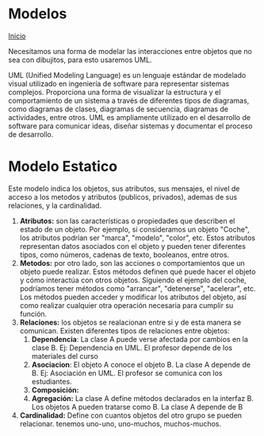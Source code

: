 # Modelos
[Inicio](../README.md)

Necesitamos una forma de modelar las interacciones entre objetos que no sea con dibujitos, para esto usaremos UML.

UML (Unified Modeling Language) es un lenguaje estándar de modelado visual utilizado en ingeniería de software para representar sistemas complejos. Proporciona una forma de visualizar la estructura y el comportamiento de un sistema a través de diferentes tipos de diagramas, como diagramas de clases, diagramas de secuencia, diagramas de actividades, entre otros. UML es ampliamente utilizado en el desarrollo de software para comunicar ideas, diseñar sistemas y documentar el proceso de desarrollo.
# Modelo Estatico 
Este modelo indica los objetos, sus atributos, sus mensajes, el nivel de acceso a los metodos y atributos (publicos, privados), ademas de sus relaciones, y la cardinalidad.

1. **Atributos:** son las características o propiedades que describen el estado de un objeto. Por ejemplo, si consideramos un objeto "Coche", los atributos podrían ser "marca", "modelo", "color", etc. Estos atributos representan datos asociados con el objeto y pueden tener diferentes tipos, como números, cadenas de texto, booleanos, entre otros.
2. **Metodos:** por otro lado, son las acciones o comportamientos que un objeto puede realizar. Estos métodos definen qué puede hacer el objeto y cómo interactúa con otros objetos. Siguiendo el ejemplo del coche, podríamos tener métodos como "arrancar", "detenerse", "acelerar", etc. Los métodos pueden acceder y modificar los atributos del objeto, así como realizar cualquier otra operación necesaria para cumplir su función.
3. **Relaciones:** los objetos se realacionan entre si y de esta manera se comunican. Existen diferentes tipos de relaciones entre objetos:
   1. **Dependencia**: La clase A puede verse afectada por cambios en la clase B. Ej: Dependencia en UML. El profesor depende de los materiales del curso
   2. **Asociacion**: El objeto A conoce el objeto B. La clase A depende de B. Ej: Asociación en UML. El profesor se comunica con los estudiantes.
   3. **Composición:** 
   4. **Agregación:** La clase A define métodos declarados en la interfaz B. Los objetos A pueden tratarse como B. La clase A depende de B
4. **Cardinalidad:** Define con cuantos objetos del otro grupo se pueden relacionar. tenemos uno-uno, uno-muchos, muchos-muchos.
